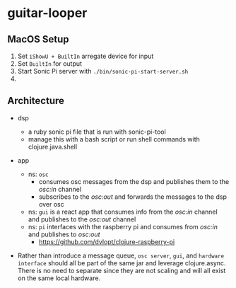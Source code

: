 # guitar-looper

## MacOS Setup

1. Set `iShowU + BuiltIn` arregate device for input
2. Set `BuiltIn` for output
3. Start Sonic Pi server with `./bin/sonic-pi-start-server.sh`
4.

## Architecture

- dsp
  - a ruby sonic pi file that is run with sonic-pi-tool
  - manage this with a bash script or run shell commands with clojure.java.shell
- app
  - ns: `osc`
    - consumes osc messages from the dsp and publishes them to the _osc:in_ channel
    - subscribes to the _osc:out_ and forwards the messages to the dsp over osc
  - ns: `gui` is a react app that consumes info from the _osc:in_ channel and publishes to the _osc:out_ channel
  - ns: `pi` interfaces with the raspberry pi and consumes from _osc:in_ and publishes to _osc:out_
    - https://github.com/dvlopt/clojure-raspberry-pi

- Rather than introduce a message queue, `osc server`, `gui`, and `hardware interface` should all be part of the same jar and leverage clojure.async. There is no need to separate since they are not scaling and will all exist on the same local hardware.
